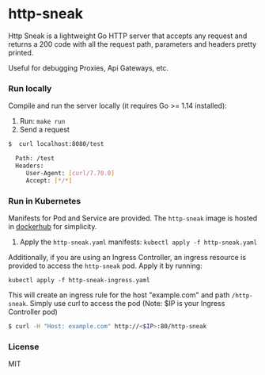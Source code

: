 # http-sneak

Http Sneak is a lightweight Go HTTP server that accepts any request and returns a 200 code with all the request path, parameters and headers pretty printed.

Useful for debugging Proxies, Api Gateways, etc.

### Run locally
Compile and run the server locally (it requires Go >= 1.14 installed):
1. Run: `make run`
1. Send a request
```bash
$  curl localhost:8080/test

  Path: /test
  Headers:
  	 User-Agent: [curl/7.70.0]
  	 Accept: [*/*]
```

### Run in Kubernetes
Manifests for Pod and Service are provided. The `http-sneak` image is hosted in [dockerhub](https://hub.docker.com/repository/docker/rulox/http-sneak) for simplicity.

1. Apply the `http-sneak.yaml` manifests: `kubectl apply -f http-sneak.yaml`

Additionally, if you are using an Ingress Controller, an ingress resource is provided to access the `http-sneak` pod. Apply it by running:

`kubectl apply -f http-sneak-ingress.yaml`

This will create an ingress rule for the host "example.com" and path `/http-sneak`. Simply use curl to access the pod (Note: $IP is your Ingress Controller pod)
```bash
$ curl -H "Host: example.com" http://<$IP>:80/http-sneak
```

### License

MIT